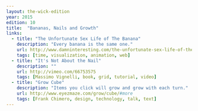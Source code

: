 ```yaml
---
layout: the-wick-edition
year: 2015
edition: 10
title:  "Bananas, Nails and Growth"
links:
  - title: "The Unfortunate Sex Life of The Banana"
    description: "Every banana is the same one."
    url: http://www.damninteresting.com/the-unfortunate-sex-life-of-the-banana/
    tags: [time, visualization, animation, web]
  - title: "It's Not About the Nail"
    description: ""
    url: http://vimeo.com/66753575
    tags: [Massimo Vignelli, book, grid, tutorial, video]
  - title: "Grow Cube"
    description: "Items you click will grow and grow with each turn."
    url: http://www.eyezmaze.com/grow/cube/#more
    tags: [Frank Chimero, design, technology, talk, text]
---
```

